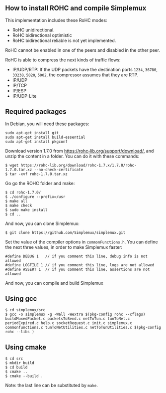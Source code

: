 How to install ROHC and compile Simplemux
-----------------------------------------

This implementation includes these RoHC modes:
- RoHC unidirectional.
- RoHC bidirectional optimistic
- RoHC bidirectional reliable is not yet implemented.

RoHC cannot be enabled in one of the peers and disabled in the other peer.

RoHC is able to compress the next kinds of traffic flows:
- IP/UDP/RTP: If the UDP packets have the destination ports `1234`, `36780`, `33238`, `5020`, `5002`, the compressor assumes that they are RTP.
- IP/UDP
- IP/TCP
- IP/ESP
- IP/UDP-Lite

## Required packages

In Debian, you will need these packages:
```
sudo apt-get install git
sudo apt-get install build-essential
sudo apt-get install pkgconf
```

Download version 1.7.0 from https://rohc-lib.org/support/download/, and unzip the content in a folder. You can do it with these commands:
```
$ wget https://rohc-lib.org/download/rohc-1.7.x/1.7.0/rohc-1.7.0.tar.xz --no-check-certificate
$ tar -xvf rohc-1.7.0.tar.xz
```

Go go the ROHC folder and make:
```
$ cd rohc-1.7.0/
$ ./configure --prefix=/usr
$ make all
$ make check
$ sudo make install
$ cd ..
```

And now, you can clone Simplemux:
```
$ git clone https://github.com/Simplemux/simplemux.git
```

Set the value of the compiler options in `commonFunctions.h`. You can define the next three values, in order to make Simplemux faster:
```
#define DEBUG 1   // if you comment this line, debug info is not allowed
#define LOGFILE 1 // if you comment this line, logs are not allowed
#define ASSERT 1  // if you comment this line, assertions are not allowed
```

And now, you can compile and build Simplemux

## Using gcc

```
$ cd simplemux/src
$ gcc -o simplemux -g -Wall -Wextra $(pkg-config rohc --cflags)  buildMuxedPacket.c packetsToSend.c netToTun.c tunToNet.c periodExpired.c help.c socketRequest.c init.c simplemux.c commonfunctions.c tunToNetUtilities.c netToTunUtilities.c $(pkg-config rohc --libs )
```

## Using cmake

```
$ cd src
$ mkdir build
$ cd build
$ cmake ..
$ cmake --build .
```
Note: the last line can be substituted by `make`.